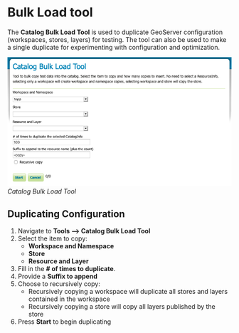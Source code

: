# Bulk Load tool

The **Catalog Bulk Load Tool** is used to duplicate GeoServer configuration (workspaces, stores, layers) for testing. The tool can also be used to make a single duplicate for experimenting with configuration and optimization.

![](img/bulk_tool.png)
*Catalog Bulk Load Tool*

## Duplicating Configuration

1.  Navigate to **Tools --> Catalog Bulk Load Tool**
2.  Select the item to copy:
    -   **Workspace and Namespace**
    -   **Store**
    -   **Resource and Layer**
3.  Fill in the **\# of times to duplicate**.
4.  Provide a **Suffix to append**
5.  Choose to recursively copy:
    -   Recursively copying a workspace will duplicate all stores and layers contained in the workspace
    -   Recursively copying a store will copy all layers published by the store
6.  Press **Start** to begin duplicating
